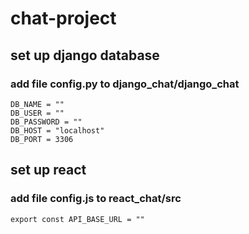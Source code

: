 # chat-project

## set up django database
### add file config.py to django_chat/django_chat

```
DB_NAME = ""
DB_USER = ""
DB_PASSWORD = ""
DB_HOST = "localhost"
DB_PORT = 3306
```

## set up react
### add file config.js to react_chat/src

```
export const API_BASE_URL = ""
```